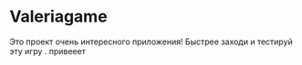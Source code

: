 # Valeriagame
Это проект очень интересного приложения! Быстрее заходи и тестируй эту игру .
привееет
